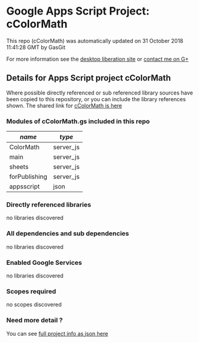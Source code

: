 # Google Apps Script Project: cColorMath
This repo (cColorMath) was automatically updated on 31 October 2018 11:41:28 GMT by GasGit

For more information see the [desktop liberation site](http://ramblings.mcpher.com/Home/excelquirks/drivesdk/gettinggithubready "desktop liberation") or [contact me on G+](https://plus.google.com/+BruceMcpherson "Bruce McPherson - GDE")
## Details for Apps Script project cColorMath
Where possible directly referenced or sub referenced library sources have been copied to this repository, or you can include the library references shown. 
The shared link for [cColorMath is here](https://script.google.com/d/18af-Zy20ZRDGR27l-kkjoPuN_g4eQ63Jn1QUWxEcX_Q4lb_qfWid5VRQ/edit?usp=sharing "open in the GAS IDE")

### Modules of cColorMath.gs included in this repo
*name*|*type*
--- | --- 
ColorMath| server_js
main| server_js
sheets| server_js
forPublishing| server_js
appsscript| json
### Directly referenced libraries
no libraries discovered
### All dependencies and sub dependencies
no libraries discovered
### Enabled Google Services
no libraries discovered
### Scopes required
no scopes discovered
### Need more detail ?
You can see [full project info as json here](info.json)
